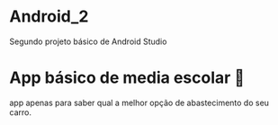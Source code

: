 # Android_2
Segundo projeto básico de Android Studio

# App básico de media escolar :calling:


app apenas para saber qual a melhor opção de abastecimento do seu carro.

